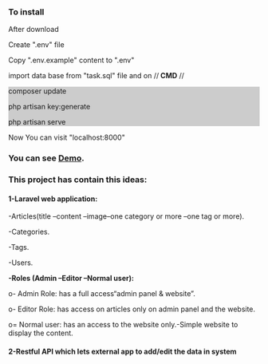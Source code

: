 <h3>To install</h3>
<p>After download <p>
  <p>  Create ".env" file</p>
   <p> Copy ".env.example" content to ".env"</p>
  <p> import data base from "task.sql" file and on //<b> CMD</b> //</p>
  <div style="background:#ccc"> 
    <p>composer update</p>
    <p>php artisan key:generate</p>
    <p>php artisan serve</p>
    </div>
    Now You can visit "localhost:8000"
 <h3>You can see <a href="http://vmi458125.contaboserver.net/simple-task/public/">Demo</a>.</h3>
 <h3>
 This project has contain this ideas:
 </h3>
<h4> <b>1-Laravel web application: </b></h4>
<p> -Articles(title –content –image–one category or more –one tag or more).</p>
<p> -Categories.</p>
 <p> -Tags.</p>
<p> -Users.</p>
<p> <b>-Roles (Admin –Editor –Normal user):</b> </p>
<p> o- Admin Role: has a full access“admin panel & website”.</p>
<p> o- Editor Role: has access on articles only on admin panel and the website.</p>
<p> o= Normal user: has an access to the website only.-Simple website to display the content.</p>
<h4><b> 2-Restful API which lets external app to add/edit the data in system</h4>


